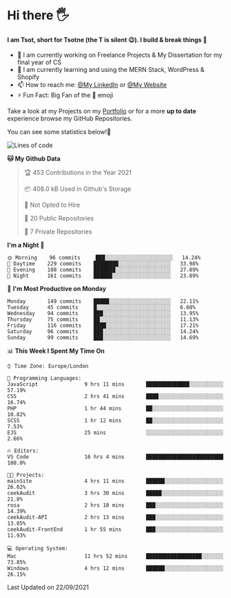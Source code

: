 # Hi there :raised_hand_with_fingers_splayed:
#### I am Tsot, short for Tsotne (the T is silent :wink:). I build & break things :space_invader:
- :telescope: I am currently working on Freelance Projects & My Dissertation for my final year of CS
- :seedling: I am currently learning and using the MERN Stack, WordPress & Shopify
- :mailbox: How to reach me: [@My LinkedIn](https://www.linkedin.com/in/tsotne-gvadzabia/) or [@My Website](https://tsotnegvadzabia.me/contact)
- :zap: Fun Fact: Big Fan of the :space_invader: emoji

Take a look at my Projects on my [Portfolio](https://tsotne.co.uk/) or for a more **up to date** experience browse my GitHub Repositories.

You can see some statistics below!:space_invader:
<!--START_SECTION:waka-->
![Lines of code](https://img.shields.io/badge/From%20Hello%20World%20I%27ve%20Written-3.5%20million%20lines%20of%20code-blue)

**🐱 My Github Data** 

> 🏆 453 Contributions in the Year 2021
 > 
> 📦 408.0 kB Used in Github's Storage 
 > 
> 🚫 Not Opted to Hire
 > 
> 📜 20 Public Repositories 
 > 
> 🔑 7 Private Repositories  
 > 
**I'm a Night 🦉** 

```text
🌞 Morning    96 commits     ███░░░░░░░░░░░░░░░░░░░░░░   14.24% 
🌆 Daytime    229 commits    ████████░░░░░░░░░░░░░░░░░   33.98% 
🌃 Evening    188 commits    ███████░░░░░░░░░░░░░░░░░░   27.89% 
🌙 Night      161 commits    ██████░░░░░░░░░░░░░░░░░░░   23.89%

```
📅 **I'm Most Productive on Monday** 

```text
Monday       149 commits    █████░░░░░░░░░░░░░░░░░░░░   22.11% 
Tuesday      45 commits     █░░░░░░░░░░░░░░░░░░░░░░░░   6.68% 
Wednesday    94 commits     ███░░░░░░░░░░░░░░░░░░░░░░   13.95% 
Thursday     75 commits     ██░░░░░░░░░░░░░░░░░░░░░░░   11.13% 
Friday       116 commits    ████░░░░░░░░░░░░░░░░░░░░░   17.21% 
Saturday     96 commits     ███░░░░░░░░░░░░░░░░░░░░░░   14.24% 
Sunday       99 commits     ███░░░░░░░░░░░░░░░░░░░░░░   14.69%

```


📊 **This Week I Spent My Time On** 

```text
⌚︎ Time Zone: Europe/London

💬 Programming Languages: 
JavaScript               9 hrs 11 mins       ██████████████░░░░░░░░░░░   57.19% 
CSS                      2 hrs 41 mins       ████░░░░░░░░░░░░░░░░░░░░░   16.74% 
PHP                      1 hr 44 mins        ██░░░░░░░░░░░░░░░░░░░░░░░   10.82% 
SCSS                     1 hr 12 mins        ██░░░░░░░░░░░░░░░░░░░░░░░   7.53% 
EJS                      25 mins             ░░░░░░░░░░░░░░░░░░░░░░░░░   2.66%

🔥 Editors: 
VS Code                  16 hrs 4 mins       █████████████████████████   100.0%

🐱‍💻 Projects: 
mainSite                 4 hrs 11 mins       ██████░░░░░░░░░░░░░░░░░░░   26.02% 
ceekAudit                3 hrs 30 mins       █████░░░░░░░░░░░░░░░░░░░░   21.8% 
rosa                     2 hrs 18 mins       ███░░░░░░░░░░░░░░░░░░░░░░   14.39% 
ceekAudit-API            2 hrs 13 mins       ███░░░░░░░░░░░░░░░░░░░░░░   13.85% 
ceekAudit-FrontEnd       1 hr 55 mins        ███░░░░░░░░░░░░░░░░░░░░░░   11.93%

💻 Operating System: 
Mac                      11 hrs 52 mins      ██████████████████░░░░░░░   73.85% 
Windows                  4 hrs 12 mins       ██████░░░░░░░░░░░░░░░░░░░   26.15%

```


 Last Updated on 22/09/2021
<!--END_SECTION:waka-->
